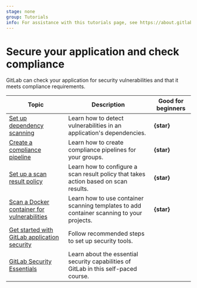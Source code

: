```yaml
---
stage: none
group: Tutorials
info: For assistance with this tutorials page, see https://about.gitlab.com/handbook/product/ux/technical-writing/#assignments-to-other-projects-and-subjects.
---
```


# Secure your application and check compliance

GitLab can check your application for security vulnerabilities and that it meets compliance requirements.

| Topic | Description | Good for beginners |
|-------|-------------|--------------------|
| [Set up dependency scanning](dependency_scanning.md) | Learn how to detect vulnerabilities in an application's dependencies. | **{star}** |
| [Create a compliance pipeline](compliance_pipeline/index.md) | Learn how to create compliance pipelines for your groups. | **{star}** |
| [Set up a scan result policy](scan_result_policy/index.md) | Learn how to configure a scan result policy that takes action based on scan results. | **{star}** |
| [Scan a Docker container for vulnerabilities](container_scanning/index.md) | Learn how to use container scanning templates to add container scanning to your projects. | **{star}** |
| [Get started with GitLab application security](../user/application_security/get-started-security.md) | Follow recommended steps to set up security tools. | |
| [GitLab Security Essentials](https://levelup.gitlab.com/courses/security-essentials) | Learn about the essential security capabilities of GitLab in this self-paced course. | |
